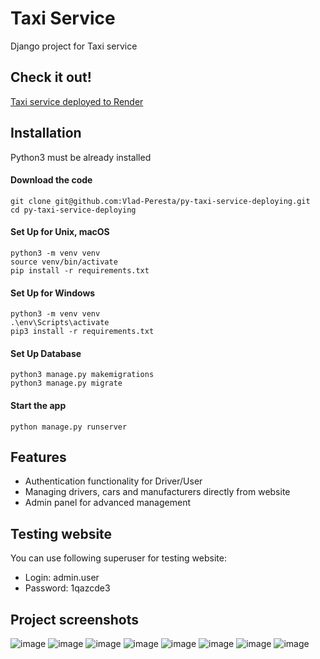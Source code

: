 # Taxi Service

Django project for Taxi service

## Check it out!

[Taxi service deployed to Render](https://taxi-service-oixa.onrender.com/)

## Installation

Python3 must be already installed

#### Download the code
```angular2html
git clone git@github.com:Vlad-Peresta/py-taxi-service-deploying.git
cd py-taxi-service-deploying
```

#### Set Up for Unix, macOS
```angular2html
python3 -m venv venv
source venv/bin/activate
pip install -r requirements.txt
```

#### Set Up for Windows
```angular2html
python3 -m venv venv
.\env\Scripts\activate
pip3 install -r requirements.txt
```

#### Set Up Database
```angular2html
python3 manage.py makemigrations
python3 manage.py migrate
```

#### Start the app
```angular2html
python manage.py runserver
```

## Features

* Authentication functionality for Driver/User
* Managing drivers, cars and manufacturers directly from website
* Admin panel for advanced management

## Testing website

You can use following superuser for testing website:
* Login: admin.user
* Password: 1qazcde3

## Project screenshots

![image](https://user-images.githubusercontent.com/106173314/201482790-177d78c1-a3e0-4e51-b0b1-acf6acf53ec8.png)
![image](https://user-images.githubusercontent.com/106173314/201482813-23a17087-8779-4c70-bc09-23a96889589d.png)
![image](https://user-images.githubusercontent.com/106173314/201482828-899c568f-af53-49f9-8b9d-9071cd3bc83b.png)
![image](https://user-images.githubusercontent.com/106173314/201482851-8c18d1fc-25a0-4a5b-96c2-4f8d2ef544ef.png)
![image](https://user-images.githubusercontent.com/106173314/202036075-0d52b645-55ff-41a7-9e40-c688a5aba03b.png)
![image](https://user-images.githubusercontent.com/106173314/202036183-d104b440-a330-4760-96c5-723fd5709422.png)
![image](https://user-images.githubusercontent.com/106173314/202036415-0e622e7a-ad3d-48fa-8296-957209d7f43d.png)
![image](https://user-images.githubusercontent.com/106173314/202036460-6419e548-33ee-4022-8ab4-29afa4ed8b5e.png)
